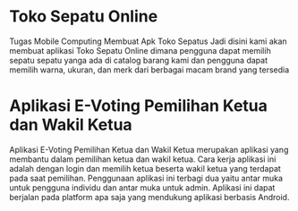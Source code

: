 # Toko Sepatu Online
Tugas Mobile Computing Membuat Apk Toko Sepatus
Jadi disini kami akan membuat aplikasi Toko Sepatu Online dimana pengguna dapat memilih sepatu sepatu yanga ada di catalog barang kami dan pengguna dapat memilih warna, ukuran, dan merk dari berbagai macam brand yang tersedia

# Aplikasi E-Voting Pemilihan Ketua dan Wakil Ketua
Aplikasi E-Voting Pemilihan Ketua dan Wakil Ketua merupakan aplikasi yang membantu dalam pemilihan ketua dan wakil ketua. Cara kerja aplikasi ini adalah dengan login dan memilih ketua beserta wakil ketua yang terdapat pada saat pemilihan. Penggunaan aplikasi ini terbagi dua yaitu antar muka untuk pengguna individu dan antar muka untuk admin. Aplikasi ini dapat berjalan pada platform apa saja yang mendukung aplikasi berbasis Android.
